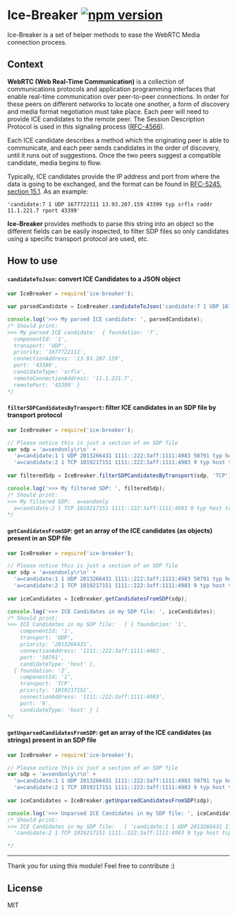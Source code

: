 Ice-Breaker [![npm version](https://badge.fury.io/js/ice-breaker.svg)](https://badge.fury.io/js/ice-breaker)
=========

Ice-Breaker is a set of helper methods to ease the WebRTC Media connection process.

Context
-----
**WebRTC (Web Real-Time Communication)** is a collection of communications protocols and application programming interfaces that enable real-time communication over peer-to-peer connections. In order for these peers on different networks to locate one another, a form of discovery and media format negotiation must take place. Each peer will need to provide ICE candidates to the remote peer. The Session Description Protocol is used in this signaling process ([RFC-4566](https://tools.ietf.org/html/rfc4566)).

Each ICE candidate describes a method which the originating peer is able to communicate, and each peer sends candidates in the order of discovery, until it runs out of suggestions. Once the two peers suggest a compatible candidate, media begins to flow.

Typically, ICE candidates provide the IP address and port from where the data is going to be exchanged, and the format can be found in [RFC-5245, section 15.1](https://tools.ietf.org/html/rfc5245#section-15.1). As an example:
```
'candidate:7 1 UDP 1677722111 13.93.207.159 43399 typ srflx raddr 11.1.221.7 rport 43399'
```
**Ice-Breaker** provides methods to parse this string into an object so the different fields can be easily inspected, to filter SDP files so only candidates using a specific transport protocol are used, etc.

How to use
----

#### `candidateToJson`: convert ICE Candidates to a JSON object

```javascript
var IceBreaker = require('ice-breaker');

var parsedCandidate = IceBreaker.candidateToJson('candidate:7 1 UDP 1677722111 13.93.207.159 43399 typ srflx raddr 11.1.221.7 rport 43399');

console.log('>>> My parsed ICE candidate: ', parsedCandidate);
/* Should print:
>>> My parsed ICE candidate:  { foundation: '7',
  componentId: '1',
  transport: 'UDP',
  priority: '1677722111',
  connectionAddress: '13.93.207.159',
  port: '43399',
  candidateType: 'srflx',
  remoteConnectionAddress: '11.1.221.7',
  remotePort: '43399' }
*/
```
#### `filterSDPCandidatesByTransport`: filter ICE candidates in an SDP file by transport protocol

```javascript
var IceBreaker = require('ice-breaker');

// Please notice this is just a section of an SDP file
var sdp = 'a=sendonly\r\n' +
  'a=candidate:1 1 UDP 2013266431 1111::222:3aff:1111:4983 50791 typ host\r\n' +
  'a=candidate:2 1 TCP 1019217151 1111::222:3aff:1111:4983 9 typ host tcptype active\r\n';
      
var filteredSdp = IceBreaker.filterSDPCandidatesByTransport(sdp, 'TCP');

console.log('>>> My filtered SDP: ', filteredSdp);
/* Should print:
>>> My filtered SDP:  a=sendonly
  a=candidate:2 1 TCP 1019217151 1111::222:3aff:1111:4983 9 typ host tcptype active
*/
```

#### `getCandidatesFromSDP`: get an array of the ICE candidates (as objects) present in an SDP file

```javascript
var IceBreaker = require('ice-breaker');

// Please notice this is just a section of an SDP file
var sdp = 'a=sendonly\r\n' +
  'a=candidate:1 1 UDP 2013266431 1111::222:3aff:1111:4983 50791 typ host\r\n' +
  'a=candidate:2 1 TCP 1019217151 1111::222:3aff:1111:4983 9 typ host tcptype active\r\n';
      
var iceCandidates = IceBreaker.getCandidatesFromSDP(sdp);

console.log('>>> ICE Candidates in my SDP file: ', iceCandidates);
/* Should print:
>>> ICE Candidates in my SDP file:   [ { foundation: '1',
    componentId: '1',
    transport: 'UDP',
    priority: '2013266431',
    connectionAddress: '1111::222:3aff:1111:4983',
    port: '50791',
    candidateType: 'host' },
  { foundation: '2',
    componentId: '1',
    transport: 'TCP',
    priority: '1019217151',
    connectionAddress: '1111::222:3aff:1111:4983',
    port: '9',
    candidateType: 'host' } ]
*/
```

#### `getUnparsedCandidatesFromSDP`: get an array of the ICE candidates (as strings) present in an SDP file

```javascript
var IceBreaker = require('ice-breaker');

// Please notice this is just a section of an SDP file
var sdp = 'a=sendonly\r\n' +
  'a=candidate:1 1 UDP 2013266431 1111::222:3aff:1111:4983 50791 typ host\r\n' +
  'a=candidate:2 1 TCP 1019217151 1111::222:3aff:1111:4983 9 typ host tcptype active\r\n';
      
var iceCandidates = IceBreaker.getUnparsedCandidatesFromSDP(sdp);

console.log('>>> Unparsed ICE Candidates in my SDP file: ', iceCandidates);
/* Should print:
>>> ICE Candidates in my SDP file:   [ 'candidate:1 1 UDP 2013266431 1111::222:3aff:1111:4983 50791 typ host',
  'candidate:2 1 TCP 1019217151 1111::222:3aff:1111:4983 9 typ host tcptype active' ]

*/
```

---
Thank you for using this module! Feel free to contribute :)

License
----

MIT
